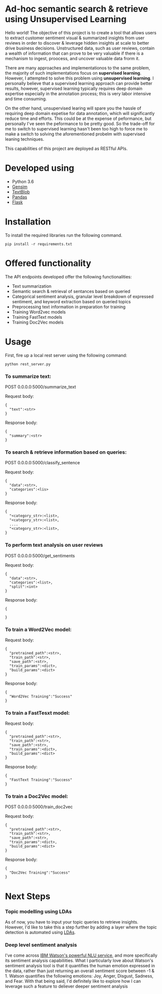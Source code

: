 # Ad-hoc semantic search & retrieve using Unsupervised Learning

Hello world! The objective of this project is to create a tool that allows users to extract customer sentiment visual & summarized insights from user reviews in order to discover & leverage hidden insights at scale to better drive business decisions. Unstructured data, such as user reviews, contain a wealth of information that can prove to be very valuable if there is a mechanism to ingest, proocess, and uncover valuable data frorm it.

There are many approaches and implementationos to the same problem, the majority of such implementations focus on **supervised learning**. However, I attempted to solve this problem using **unsupervised learning**. I personally believe that a supervised learning approach can provide better results, however, supervised learning typically requires deep domain expertise especially in the annotation process; this is very labor intensive and time consuming. 

On the other hand, unsupervised learing will spare you the hassle of requiring deep domain expetise for data annotation, which will significantly reduce time and efforts. This could be at the expense of peformance, but personally I've seen the peformance to be pretty good. So the trade-off for me to switch to supervised learning hasn't been too high to force me to make a switch to solving the aforementioned probelm with supervised leaning techniques.

This capabilities of this project are deployed as RESTful APIs.

# Developed using
* Python 3.6
* [Gensim]
* [TextBlob]
* [Pandas]
* [Flask]

# Installation
To install the required libraries run the following command.

```
pip install -r requirements.txt
```

# Offered functionality

The API endpoints developed offer the following functionalities:

* Text summarization
* Semantic search & retrieval of sentances based on queried
* Categorical sentiment analysis, granular level breakdown of expressed sentiment, and keyword extraction based on queried topics
* Preprocessing text information in preparation for training
* Training Word2vec models
* Training FastText models
* Training Doc2Vec models

# Usage

First, fire up a local rest server using the following command:
```
python rest_server.py
```

### To summarize text:

POST 0.0.0.0:5000/summarize_text

Request body:
```
{
  "text":<str>
}
```

Response body:
```
{
  "summary":<str>
}
```

### To search & retrieve information based on queries:

POST 0.0.0.0:5000/classify_sentence

Request body:
```
{
  "data":<str>,
  "categories":<lis>
}
```

Response body:
```
{
  "<category_str>:<list>,
  "<category_str>:<list>,
  ....
  "<category_str>:<list>,
}
```

### To perform text analysis on user reviews

POST 0.0.0.0:5000/get_sentiments

Request body:
```
{
  "data":<str>,
  "categories":<list>,
  "split":<int>
}
```

Response body:
```
{

}
```

### To train a Word2Vec model:
Request body:
```
{
  "pretrained_path":<str>,
  "train_path":<str>,
  "save_path":<str>,
  "train_params":<dict>,
  "build_params":<dict>
}
```

Response body:
```
{
  "Word2Vec Training":"Success"
}
```

### To train a FastTesxt model:
Request body:
```
{
  "pretrained_path":<str>,
  "train_path":<str>,
  "save_path":<str>,
  "train_params":<dict>,
  "build_params":<dict>
}
```

Response body:
```
{
  "FastText Training":"Success"
}
```

### To train a Doc2Vec model:

POST 0.0.0.0:5000/train_doc2vec

Request body:
```
{
  "pretrained_path":<str>,
  "train_path":<str>,
  "save_path":<str>,
  "train_params":<dict>,
  "build_params":<dict>
}
```

Response body:
```
{
  "Doc2Vec Training":"Success"
}
```



# Next Steps

### Topic modelling using LDAs
As of now, you have to input your topic queries to retrieve insights. However, I'd like to take this a step further by adding a layer where the topic detection is automated using [LDAs].


### Deep level sentiment analysis
I've come across [IBM Watson's powerful NLU service], and more specifically its sentiment analysis capabiliities. What I particularly love about Watson's sentiment analysis tool is that it quantifies the human emotion expressed in the data, rather than just returning an overall sentiment score between -1 & 1. Watson quantifies the following emotions: Joy, Anger, Disgust, Sadness, and Fear. With that being said, I'd definitely like to explore how I can leverage such a feature to deliever deeper sentiment analysis

[Gensim]: https://radimrehurek.com/gensim/
[TextBlob]: https://textblob.readthedocs.io/en/dev/
[Pandas]: https://pandas.pydata.org/
[Flask]: https://github.com/pallets/flask
[LDAs]: https://radimrehurek.com/gensim/models/ldamodel.html
[IBM Watson's powerful NLU service]: https://cloud.ibm.com/docs/services/natural-language-understanding/getting-started.html

